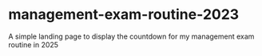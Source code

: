 # management-exam-routine-2023
A simple landing page to display the countdown for my management exam routine in 2025
